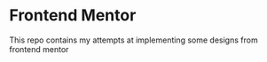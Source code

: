 # Frontend Mentor
 This repo contains my attempts at implementing some designs from frontend mentor
